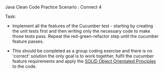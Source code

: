 Java Clean Code Practice
Scenario : Connect 4

Task:
- Implement all the features of the Cucumber test - starting by creating the unit tests first and then writing only
the necessary code to make those tests pass. Repeat the red-green-refactor step until the cucumber feature passes.

- This should be completed as a group coding exercise and there is no 'correct' solution the only goal is to work 
together, fulfil the cucumber feature requirements and apply the
[SOLID Object Orientated Principles](https://www.digitalocean.com/community/conceptual-articles/s-o-l-i-d-the-first-five-principles-of-object-oriented-design) 
to the code.
